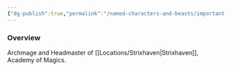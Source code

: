 ```yaml
---
{"dg-publish":true,"permalink":"/named-characters-and-beasts/important-characters/haldir-heleyarus/","tags":["NPC","Important"],"updated":"2024-12-31T19:55:45.141+00:00"}
---
```



### Overview
Archmage and Headmaster of [[Locations/Strixhaven\|Strixhaven]], Academy of Magics.
